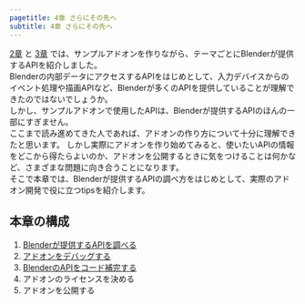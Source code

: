 ```yaml
---
pagetitle: 4章 さらにその先へ
subtitle: 4章 さらにその先へ
---
```



[2章](../chapter_02/index.html) と [3章](../chapter_03/index.html) では、サンプルアドオンを作りながら、テーマごとにBlenderが提供するAPIを紹介しました。  
Blenderの内部データにアクセスするAPIをはじめとして、入力デバイスからのイベント処理や描画APIなど、Blenderが多くのAPIを提供していることが理解できたのではないでしょうか。  
しかし、サンプルアドオンで使用したAPIは、Blenderが提供するAPIのほんの一部にすぎません。  
ここまで読み進めてきた人であれば、アドオンの作り方について十分に理解できたと思います。
しかし実際にアドオンを作り始めてみると、使いたいAPIの情報をどこから得たらよいのか、アドオンを公開するときに気をつけることは何かなど、さまざまな問題に向き合うことになります。  
そこで本章では、Blenderが提供するAPIの調べ方をはじめとして、実際のアドオン開発で役に立つtipsを紹介します。


## 本章の構成

1. [Blenderが提供するAPIを調べる](01_Research_Blender_API.html)
2. [アドオンをデバッグする](02_Debug_Add-on.html)
3. [BlenderのAPIをコード補完する](03_Code_Complete_Blender_API.html)
4. アドオンのライセンスを決める
5. アドオンを公開する
